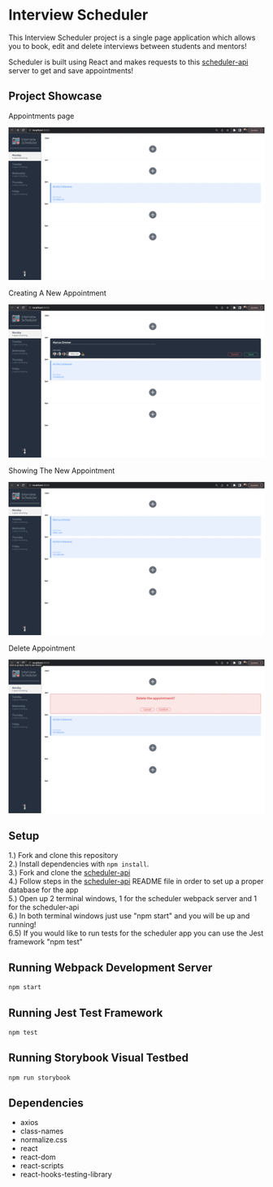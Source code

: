 # Interview Scheduler

This Interview Scheduler project is a single page application which allows you to book, edit and delete interviews between students and mentors!

Scheduler is built using React and makes requests to this [scheduler-api](https://github.com/lighthouse-labs/scheduler-api) server to get and save appointments!

## Project Showcase

Appointments page

!["Appointments page"](https://github.com/marcuszcoding/scheduler/blob/master/docs/appointment-form.png)

Creating A New Appointment

!["Creating Appointment"](https://github.com/marcuszcoding/scheduler/blob/master/docs/create-appointment.png)

Showing The New Appointment

!["Showing New Appointment"](https://github.com/marcuszcoding/scheduler/blob/master/docs/new-appointment.png)

Delete Appointment

!["Deleting An Appointment"](https://github.com/marcuszcoding/scheduler/blob/master/docs/delete-appointment.png)

## Setup

1.) Fork and clone this repository  
2.) Install dependencies with `npm install`.  
3.) Fork and clone the [scheduler-api](https://github.com/lighthouse-labs/scheduler-api)  
4.) Follow steps in the [scheduler-api](https://github.com/lighthouse-labs/scheduler-api) README file in order to set up a proper database for the app  
5.) Open up 2 terminal windows, 1 for the scheduler webpack server and 1 for the scheduler-api  
6.) In both terminal windows just use "npm start" and you will be up and running!  
6.5) If you would like to run tests for the scheduler app you can use the Jest framework "npm test"

## Running Webpack Development Server

```sh
npm start
```

## Running Jest Test Framework

```sh
npm test
```

## Running Storybook Visual Testbed

```sh
npm run storybook
```

## Dependencies

- axios
- class-names
- normalize.css
- react
- react-dom
- react-scripts
- react-hooks-testing-library
